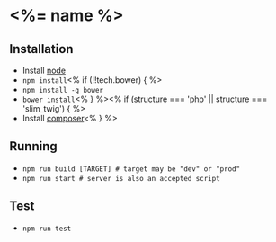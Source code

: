 # <%= name %>

## Installation

- Install [node](http://nodejs.org)
- `npm install`<% if (!!tech.bower) { %>
- `npm install -g bower`
- `bower install`<% } %><% if (structure === 'php' || structure === 'slim_twig') { %>
- Install [composer](https://getcomposer.org/doc/00-intro.md#installation-linux-unix-osx)<% } %>

## Running
- `npm run build [TARGET] # target may be "dev" or "prod"`
- `npm run start # server is also an accepted script`

## Test

- `npm run test`

